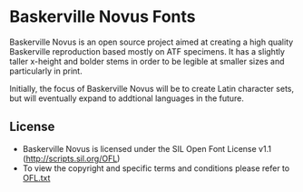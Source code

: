 Baskerville Novus Fonts
===

Baskerville Novus is an open source project aimed at creating a high quality Baskerville reproduction based mostly on ATF specimens. It has a slightly taller x-height and bolder stems in order to be legible at smaller sizes and particularly in print.

Initially, the focus of Baskerville Novus will be to create Latin character sets, but will eventually expand to addtional languages in the future.

## License

- Baskerville Novus is licensed under the SIL Open Font License v1.1 (<http://scripts.sil.org/OFL>)
- To view the copyright and specific terms and conditions please refer to [OFL.txt](https://github.com/impallari/Libre-Baskerville/blob/master/OFL.txt) 
